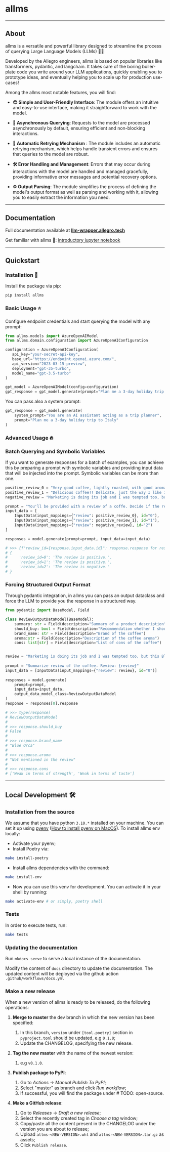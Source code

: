 # allms

___
## About

allms is a versatile and powerful library designed to streamline the process of querying Large Language Models
(LLMs) 🤖💬

Developed by the Allegro engineers, allms is based on popular libraries like transformers, pydantic, and langchain. It takes care 
of the boring boiler-plate code you write around your LLM applications, quickly enabling you to prototype ideas, and eventually helping you to scale up 
for production use-cases!

Among the allms most notable features, you will find:

* **😊 Simple and User-Friendly Interface**: The module offers an intuitive and easy-to-use interface, making it straightforward to work with the model.

* **🔀 Asynchronous Querying**: Requests to the model are processed asynchronously by default, ensuring efficient and non-blocking interactions.

* **🔄 Automatic Retrying Mechanism** : The module includes an automatic retrying mechanism, which helps handle transient errors and ensures that queries to the model are robust.

* **🛠️ Error Handling and Management**: Errors that may occur during interactions with the model are handled and managed gracefully, providing informative error messages and potential recovery options.

* **⚙️ Output Parsing**: The module simplifies the process of defining the model's output format as well as parsing and working with it, allowing you to easily extract the information you need.

___

## Documentation

Full documentation available at **[llm-wrapper.allegro.tech](https://llm-wrapper.allegro.tech/)**

Get familiar with allms 🚀: [introductory jupyter notebook](https://github.com/allegro/allms/blob/main/examples/introduction.ipynb)

___

## Quickstart

### Installation 🚧

Install the package via pip:

```
pip install allms
```

### Basic Usage ⭐

Configure endpoint credentials and start querying the model with any prompt:

```python
from allms.models import AzureOpenAIModel
from allms.domain.configuration import AzureOpenAIConfiguration

configuration = AzureOpenAIConfiguration(
   api_key="your-secret-api-key",
   base_url="https://endpoint.openai.azure.com/",
   api_version="2023-03-15-preview",
   deployment="gpt-35-turbo",
   model_name="gpt-3.5-turbo"
)

gpt_model = AzureOpenAIModel(config=configuration)
gpt_response = gpt_model.generate(prompt="Plan me a 3-day holiday trip to Italy")
```

You can pass also a system prompt:

```python
gpt_response = gpt_model.generate(
    system_prompt="You are an AI assistant acting as a trip planner",
    prompt="Plan me a 3-day holiday trip to Italy"
)
```

### Advanced Usage 🔥

### Batch Querying and Symbolic Variables

If you want to generate responses for a batch of examples, you can achieve this by preparing a prompt with symbolic
variables and providing input data that will be injected into the prompt. Symbolic variables can be more than one.

```python
positive_review_0 = "Very good coffee, lightly roasted, with good aroma and taste. The taste of sourness is barely noticeable (which is good because I don't like sour coffees). After grinding, the aroma spreads throughout the room. I recommend it to all those who do not like strongly roasted and pitch-black coffees. A very good solution is to close the package with string, which allows you to preserve the aroma and freshness."
positive_review_1 = "Delicious coffee!! Delicate, just the way I like it, and the smell after opening is amazing. It smells freshly roasted. Faithful to Lavazza coffee for years, I decided to look for other flavors. Based on the reviews, I blindly bought it and it was a 10-shot, it outperformed Lavazze in taste. For me the best."
negative_review = "Marketing is doing its job and I was tempted too, but this coffee is nothing above the level of coffees from the supermarket. And the method of brewing or grinding does not help here. The coffee is simply weak - both in terms of strength and taste. I do not recommend."

prompt = "You'll be provided with a review of a coffe. Decide if the review is positive or negative. Review: {review}"
input_data = [
    InputData(input_mappings={"review": positive_review_0}, id="0"),
    InputData(input_mappings={"review": positive_review_1}, id="1"),
    InputData(input_mappings={"review": negative_review}, id="2")
]

responses = model.generate(prompt=prompt, input_data=input_data)

# >>> {f"review_id={response.input_data.id}": response.response for response in responses}
# {
#     'review_id=0': 'The review is positive.',
#     'review_id=1': 'The review is positive.',
#     'review_id=2': 'The review is negative.'
# }
```

### Forcing Structured Output Format

Through pydantic integration, in allms you can pass an output dataclass and force the LLM to provide
you the response in a structured way.

```python
from pydantic import BaseModel, Field

class ReviewOutputDataModel(BaseModel):
    summary: str = Field(description="Summary of a product description")
    should_buy: bool = Field(description="Recommendation whether I should buy the product or not")
    brand_name: str = Field(description="Brand of the coffee")
    aroma:str = Field(description="Description of the coffee aroma")
    cons: list[str] = Field(description="List of cons of the coffee")


review = "Marketing is doing its job and I was tempted too, but this Blue Orca coffee is nothing above the level of coffees from the supermarket. And the method of brewing or grinding does not help here. The coffee is simply weak - both in terms of strength and taste. I do not recommend."
    
prompt = "Summarize review of the coffee. Review: {review}"
input_data = [InputData(input_mappings={"review": review}, id="0")]
    
responses = model.generate(
    prompt=prompt, 
    input_data=input_data,
    output_data_model_class=ReviewOutputDataModel
)
response = responses[0].response

# >>> type(response)
# ReviewOutputDataModel
# 
# >>> response.should_buy
# False
# 
# >>> response.brand_name
# "Blue Orca"
# 
# >>> response.aroma
# "Not mentioned in the review"
# 
# >>> response.cons
# ['Weak in terms of strength', 'Weak in terms of taste']
```
___

## Local Development 🛠️

### Installation from the source

We assume that you have python `3.10.*` installed on your machine. 
You can set it up using [pyenv](https://github.com/pyenv/pyenv#installationbrew) 
([How to install pyenv on MacOS](https://jordanthomasg.medium.com/python-development-on-macos-with-pyenv-2509c694a808)). To install allms env locally:

* Activate your pyenv;
* Install Poetry via:

```bash
make install-poetry
```

* Install allms dependencies with the command:

```bash
make install-env
```

* Now you can use this venv for development. You can activate it in your shell by running:

```bash
make activate-env # or simply, poetry shell
```

### Tests

In order to execute tests, run:

```bash
make tests
```

### Updating the documentation

Run `mkdocs serve` to serve a local instance of the documentation.

Modify the content of `docs` directory to update the documentation. The updated content will be deployed
via the github action `.github/workflows/docs.yml`

### Make a new release

When a new version of allms is ready to be released, do the following operations:

1. **Merge to master** the dev branch in which the new version has been specified:
    1. In this branch, `version` under `[tool.poetry]` section in `pyproject.toml` should be updated, e.g `0.1.0`;
    2. Update the CHANGELOG, specifying the new release.

2. **Tag the new master** with the name of the newest version:
    1. e.g `v0.1.0`.

3. **Publish package to PyPI**:
    1. Go to _Actions_ → _Manual Publish To PyPI_;
    2. Select "master" as branch and click _Run workflow_;
    3. If successful, you will find the package under # TODO: open-source.

4. **Make a GitHub release**:
    1. Go to _Releases_ → _Draft a new release_;
    2. Select the recently created tag in _Choose a tag_ window;
    3. Copy/paste all the content present in the CHANGELOG under the version you are about to release;
    4. Upload `allms-<NEW-VERSION>.whl` and `allms-<NEW-VERSION>.tar.gz` as assets;
    5. Click `Publish release`.